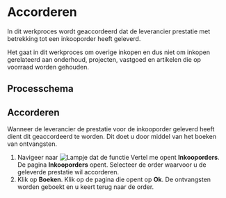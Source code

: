 # Accorderen

In dit werkproces wordt geaccordeerd dat de leverancier prestatie met betrekking tot een inkooporder heeft geleverd.

Het gaat in dit werkproces om overige inkopen en dus niet om inkopen gerelateerd aan onderhoud, projecten, vastgoed en artikelen die op voorraad worden gehouden.

## Processchema

## Accorderen

Wanneer de leverancier de prestatie voor de inkooporder geleverd heeft dient dit geaccordeerd te worden. Dit doet u door middel van het boeken van ontvangsten. 

1. Navigeer naar ![Lampje dat de functie Vertel me opent](https://docs.microsoft.com/nl-NL/dynamics365/business-central/media/ui-search/search_small.png "Vertel me wat u wilt doen")  **Inkooporders**. De pagina **Inkooporders** opent. Selecteer de order waarvoor u de geleverde prestatie wil accorderen. 
2. Klik op **Boeken**. Klik op de pagina die opent op **Ok**. De ontvangsten worden geboekt en u keert terug naar de order. 
<!--stackedit_data:
eyJoaXN0b3J5IjpbLTE2NDE2Njk0OTgsLTcwMzU5MzQ0M119
-->
